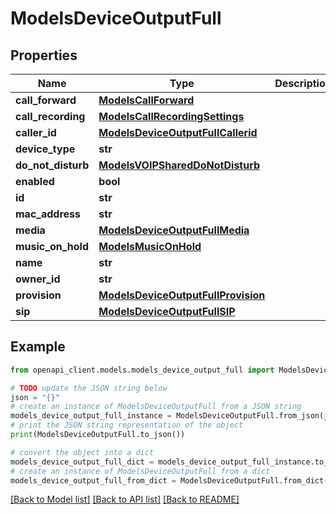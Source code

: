 # ModelsDeviceOutputFull


## Properties

Name | Type | Description | Notes
------------ | ------------- | ------------- | -------------
**call_forward** | [**ModelsCallForward**](ModelsCallForward.md) |  | [optional] 
**call_recording** | [**ModelsCallRecordingSettings**](ModelsCallRecordingSettings.md) |  | [optional] 
**caller_id** | [**ModelsDeviceOutputFullCallerid**](ModelsDeviceOutputFullCallerid.md) |  | [optional] 
**device_type** | **str** |  | [optional] 
**do_not_disturb** | [**ModelsVOIPSharedDoNotDisturb**](ModelsVOIPSharedDoNotDisturb.md) |  | [optional] 
**enabled** | **bool** |  | [optional] 
**id** | **str** |  | [optional] 
**mac_address** | **str** |  | [optional] 
**media** | [**ModelsDeviceOutputFullMedia**](ModelsDeviceOutputFullMedia.md) |  | [optional] 
**music_on_hold** | [**ModelsMusicOnHold**](ModelsMusicOnHold.md) |  | [optional] 
**name** | **str** |  | [optional] 
**owner_id** | **str** |  | [optional] 
**provision** | [**ModelsDeviceOutputFullProvision**](ModelsDeviceOutputFullProvision.md) |  | [optional] 
**sip** | [**ModelsDeviceOutputFullSIP**](ModelsDeviceOutputFullSIP.md) |  | [optional] 

## Example

```python
from openapi_client.models.models_device_output_full import ModelsDeviceOutputFull

# TODO update the JSON string below
json = "{}"
# create an instance of ModelsDeviceOutputFull from a JSON string
models_device_output_full_instance = ModelsDeviceOutputFull.from_json(json)
# print the JSON string representation of the object
print(ModelsDeviceOutputFull.to_json())

# convert the object into a dict
models_device_output_full_dict = models_device_output_full_instance.to_dict()
# create an instance of ModelsDeviceOutputFull from a dict
models_device_output_full_from_dict = ModelsDeviceOutputFull.from_dict(models_device_output_full_dict)
```
[[Back to Model list]](../README.md#documentation-for-models) [[Back to API list]](../README.md#documentation-for-api-endpoints) [[Back to README]](../README.md)


